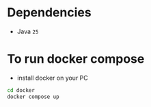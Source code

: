 # Dependencies
- Java `25`

# To run docker compose

- install docker on your PC

```bash
cd docker
docker compose up
```